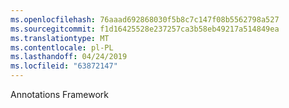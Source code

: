 ```yaml
---
ms.openlocfilehash: 76aaad692868030f5b8c7c147f08b5562798a527
ms.sourcegitcommit: f1d16425528e237257ca3b58eb49217a514849ea
ms.translationtype: MT
ms.contentlocale: pl-PL
ms.lasthandoff: 04/24/2019
ms.locfileid: "63872147"
---
```

Annotations Framework